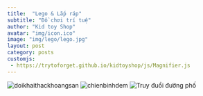 ```yaml
---
title:  "Lego & Lắp ráp"
subtitle: "Đồ chơi trí tuệ"
author: "Kid toy Shop"
avatar: "img/icon.ico"
image: "img/lego/lego.jpg"
layout: post
category: posts
customjs:
 - https://trytoforget.github.io/kidtoyshop/js/Magnifier.js
---
```

<img src="https://trytoforget.github.io/kidtoyshop/img/lego/doikhaithackhoangsan435.jpg" alt="doikhaithackhoangsan" >
<img src="https://trytoforget.github.io/kidtoyshop/img/lego/chienbinhdemninja813.jpg" alt="chienbinhdem" >
<img src="https://trytoforget.github.io/kidtoyshop/img/lego/cuoctruyduoiduongphovoiran-jaguar197.jpg" alt="Truy đuổi đường phố" >

<!-- width="200" height="200" -->
